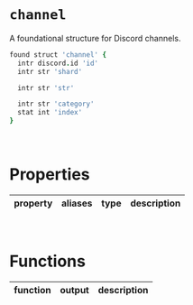 # `channel`

A foundational structure for Discord channels.

```coffee
found struct 'channel' {
  intr discord.id 'id'
  intr str 'shard'

  intr str 'str'

  intr str 'category'
  stat int 'index'
}
```

<br>

# Properties

| property | aliases | type | description |
| :------- | :------ | :--- | :---------- |

<br>

# Functions

| function | output | description |
| :------- | :----- | :---------- |